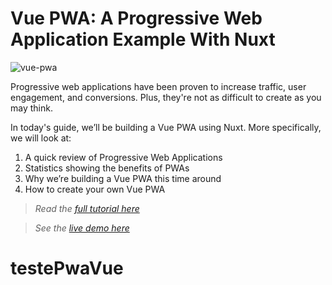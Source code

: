 # Vue PWA: A Progressive Web Application Example With Nuxt 

![vue-pwa](https://snipcart.com/media/204668/vue-pwa.png)

Progressive web applications have been proven to increase traffic, user engagement, and conversions. Plus, they're not as difficult to create as you may think. 

In today's guide, we’ll be building a Vue PWA using Nuxt. More specifically, we will look at: 

1) A quick review of Progressive Web Applications 
2) Statistics showing the benefits of PWAs
3) Why we’re building a Vue PWA this time around
4) How to create your own Vue PWA

> *Read the [full tutorial here](https://snipcart.com/blog/vue-pwa)*

> *See the [live demo here](https://snipcart-nuxt-pwa.netlify.com/)*
# testePwaVue
